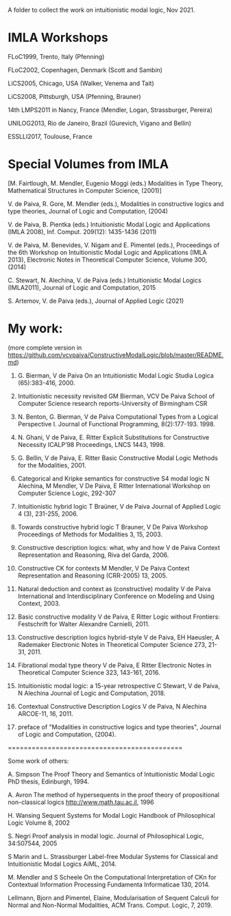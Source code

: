 A folder to collect the work on intuitionistic modal logic, Nov 2021.

IMLA Workshops 
===============

FLoC1999, Trento, Italy (Pfenning)

FLoC2002, Copenhagen, Denmark (Scott and Sambin)

LiCS2005, Chicago, USA (Walker, Venema and Tait)

LiCS2008, Pittsburgh, USA (Pfenning, Brauner)

14th LMPS2011 in Nancy, France (Mendler, Logan, Strassburger, Pereira)

UNILOG2013, Rio de Janeiro, Brazil (Gurevich, Vigano and Bellin)

ESSLLI2017, Toulouse, France


Special Volumes from IMLA
==========================

[M. Fairtlough, M. Mendler, Eugenio Moggi (eds.) Modalities in Type
Theory, Mathematical Structures in Computer Science, (2001)]

V. de Paiva, R. Gore, M. Mendler (eds.), Modalities in constructive
logics and type theories, Journal of Logic and Computation, (2004)

V. de Paiva, B. Pientka (eds.) Intuitionistic Modal Logic and
Applications (IMLA 2008), Inf. Comput. 209(12): 1435-1436 (2011)

V. de Paiva, M. Benevides, V. Nigam and E. Pimentel (eds.),
Proceedings of the 6th Workshop on Intuitionistic Modal Logic and
Applications (IMLA 2013), Electronic Notes in Theoretical Computer
Science, Volume 300, (2014)

C. Stewart, N. Alechina, V. de Paiva (eds.) Intuitionistic Modal
Logics (IMLA2011), Journal of Logic and Computation, 2015

S. Artemov, V. de Paiva (eds.), Journal of Applied Logic (2021)


My work:
========

(more complete version in https://github.com/vcvpaiva/ConstructiveModalLogic/blob/master/README.md)

1. G. Bierman, V de Paiva
On an Intuitionistic Modal Logic Studia Logica (65):383-416, 2000.

2. Intuitionistic necessity revisited
GM Bierman, VCV De Paiva
School of Computer Science research reports-University of Birmingham CSR

3. N. Benton, G. Bierman, V de Paiva
Computational Types from a Logical Perspective I.
Journal of Functional Programming, 8(2):177-193. 1998.

4. N. Ghani, V de Paiva, E. Ritter
Explicit Substitutions for Constructive Necessity
ICALP’98 Proceedings, LNCS 1443, 1998.

5. G. Bellin, V de Paiva, E. Ritter
Basic Constructive Modal Logic
Methods for the Modalities, 2001.

6. Categorical and Kripke semantics for constructive S4 modal logic
N Alechina, M Mendler, V De Paiva, E Ritter
International Workshop on Computer Science Logic, 292-307

7. Intuitionistic hybrid logic
T Braüner, V de Paiva
Journal of Applied Logic 4 (3), 231-255, 2006.

8. Towards constructive hybrid logic
T Brauner, V De Paiva
Workshop Proceedings of Methods for Modalities 3, 15, 2003.

9. Constructive description logics: what, why and how
V de Paiva
Context Representation and Reasoning, Riva del Garda, 2006.

10. Constructive CK for contexts
M Mendler, V De Paiva
Context Representation and Reasoning (CRR-2005) 13, 2005.

11. Natural deduction and context as (constructive) modality
V de Paiva
International and Interdisciplinary Conference on Modeling and Using Context, 2003.

12. Basic constructive modality
V de Paiva, E Ritter
Logic without Frontiers: Festschrift for Walter Alexandre Carnielli, 2011.

13. Constructive description logics hybrid-style
V de Paiva, EH Haeusler, A Rademaker
Electronic Notes in Theoretical Computer Science 273, 21-31, 2011.

14. Fibrational modal type theory
V de Paiva, E Ritter
Electronic Notes in Theoretical Computer Science 323, 143-161, 2016.

15. Intuitionistic modal logic: a 15-year retrospective
C Stewart, V de Paiva, N Alechina
Journal of Logic and Computation, 2018.

16. Contextual Constructive Description Logics
V de Paiva, N Alechina
ARCOE-11, 16, 2011.

17. preface of "Modalities in constructive logics and type theories", Journal of Logic and Computation, (2004).

============================================



Some work of others:

A. Simpson
The Proof Theory and Semantics of Intuitionistic Modal Logic
PhD thesis, Edinburgh, 1994.

A. Avron
The method of hypersequents in the proof theory of propositional
non-classical logics
http://www.math.tau.ac.il, 1996

H. Wansing
Sequent Systems for Modal Logic
Handbook of Philosophical Logic Volume 8, 2002

S. Negri
Proof analysis in modal logic.
Journal of Philosophical Logic, 34:507544, 2005

S Marin and L. Strassburger
Label-free Modular Systems for Classical and Intuitionistic Modal
Logics AiML, 2014.

M. Mendler and S Scheele
On the Computational Interpretation of CKn for Contextual
Information Processing
Fundamenta Informaticae 130, 2014.

Lellmann, Bjorn and Pimentel, Elaine,
Modularisation of Sequent Calculi for Normal and Non-Normal
Modalities,
ACM Trans. Comput. Logic, 7, 2019.

